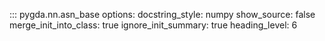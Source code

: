 ::: pygda.nn.asn_base
    options:
      docstring_style: numpy
      show_source: false
      merge_init_into_class: true
      ignore_init_summary: true
      heading_level: 6